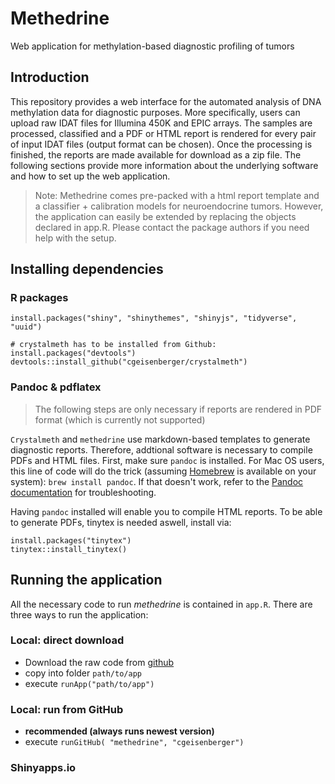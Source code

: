 # Methedrine

Web application for methylation-based diagnostic profiling of tumors


## Introduction

This repository provides a web interface for the automated analysis of DNA methylation data for diagnostic purposes. More specifically, 
users can upload raw IDAT files for Illumina 450K and EPIC arrays. The samples are processed, classified and a PDF or HTML report is rendered for every pair of input IDAT files (output format can be chosen). Once the processing is finished, the reports are made available for download as a zip file. The following sections provide more information about the underlying software and how to set up the web application. 

> Note: Methedrine comes pre-packed with a html report template and a classifier + calibration models for neuroendocrine tumors. However, the application can easily be extended by replacing the objects declared in app.R. Please contact the package authors if you need help with the setup. 


## Installing dependencies

### R packages

```{r}
install.packages("shiny", "shinythemes", "shinyjs", "tidyverse", "uuid")

# crystalmeth has to be installed from Github:
install.packages("devtools")
devtools::install_github("cgeisenberger/crystalmeth")
```

### Pandoc & pdflatex

> The following steps are only necessary if reports are rendered in PDF format (which is currently not supported)

`Crystalmeth` and `methedrine` use markdown-based templates to generate diagnostic reports. Therefore, addtional software is necessary to compile PDFs and HTML files. First, make sure `pandoc` is installed. For Mac OS users, this line of code will do the trick (assuming [Homebrew](https://brew.sh) is available on your system): `brew install pandoc`. If that doesn't work, refer to the [Pandoc documentation](https://pandoc.org/installing.html) for troubleshooting.

Having `pandoc` installed will enable you to compile HTML reports. To be able to generate PDFs, tinytex is needed aswell, install via:

```{r}
install.packages("tinytex")
tinytex::install_tinytex()
```


## Running the application 


All the necessary code to run *methedrine* is contained in `app.R`. There are three ways to run the application: 


### Local: direct download

* Download the raw code from [github](https://raw.githubusercontent.com/cgeisenberger/methedrine/master/app.R)
* copy into folder `path/to/app`
* execute `runApp("path/to/app")`


### Local: run from GitHub

* **recommended (always runs newest version)**
* execute `runGitHub( "methedrine", "cgeisenberger")`


### Shinyapps.io



